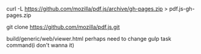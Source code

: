 curl -L https://github.com/mozilla/pdf.js/archive/gh-pages.zip > pdf.js-gh-pages.zip


git clone https://github.com/mozilla/pdf.js.git

build/generic/web/viewer.html
perhaps need to change gulp task command(i don't wanna it)